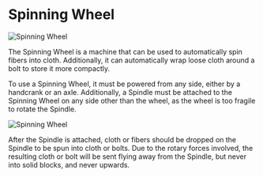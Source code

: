 # Spinning Wheel

![Spinning Wheel](block:betterwithaddons:loom@0)

The Spinning Wheel is a machine that can be used to automatically spin fibers into cloth. Additionally, it can
automatically wrap loose cloth around a bolt to store it more compactly.

To use a Spinning Wheel, it must be powered from any side, either by a handcrank or an axle.
Additionally, a Spindle must be attached to the Spinning Wheel on any side other than the wheel, as the wheel is too fragile to rotate the Spindle.

![Spinning Wheel](block:betterwithaddons:spindle@0)

After the Spindle is attached, cloth or fibers should be dropped on the Spindle to be spun into cloth or bolts.
Due to the rotary forces involved, the resulting cloth or bolt will be sent flying away from the Spindle, but never into solid blocks, and never upwards.